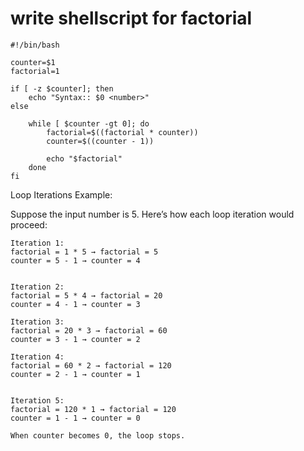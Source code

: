 
# write shellscript for factorial

``````
#!/bin/bash

counter=$1
factorial=1

if [ -z $counter]; then
    echo "Syntax:: $0 <number>"
else

    while [ $counter -gt 0]; do
        factorial=$((factorial * counter))
        counter=$((counter - 1))

        echo "$factorial"
    done
fi
 ``````
 Loop Iterations Example:

Suppose the input number is 5. Here’s how each loop iteration would proceed:
``````
Iteration 1:
factorial = 1 * 5 → factorial = 5
counter = 5 - 1 → counter = 4


Iteration 2:
factorial = 5 * 4 → factorial = 20
counter = 4 - 1 → counter = 3

Iteration 3:
factorial = 20 * 3 → factorial = 60
counter = 3 - 1 → counter = 2

Iteration 4:
factorial = 60 * 2 → factorial = 120
counter = 2 - 1 → counter = 1


Iteration 5:
factorial = 120 * 1 → factorial = 120
counter = 1 - 1 → counter = 0

When counter becomes 0, the loop stops.

``````